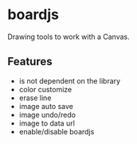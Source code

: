 boardjs
=======

Drawing tools to work with a Canvas.

## Features
* is not dependent on the library
* color customize
* erase line
* image auto save
* image undo/redo
* image to data url
* enable/disable boardjs
